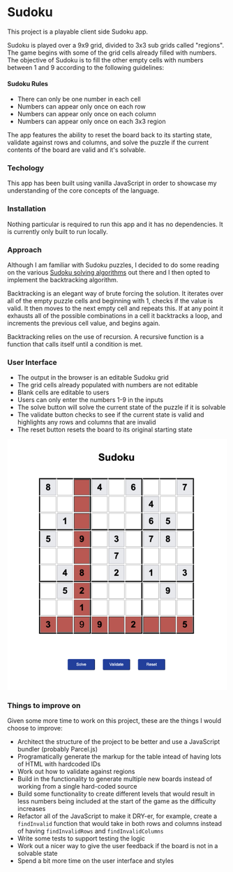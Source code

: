 # Sudoku

This project is a playable client side Sudoku app.

Sudoku is played over a 9x9 grid, divided to 3x3 sub grids called "regions". The game begins with some of the grid cells already filled with numbers. The objective of Sudoku is to fill the other empty cells with numbers between 1 and 9 according to the following guidelines:

#### Sudoku Rules

* There can only be one number in each cell
* Numbers can appear only once on each row
* Numbers can appear only once on each column
* Numbers can appear only once on each 3x3 region

The app features the ability to reset the board back to its starting state, validate against rows and columns, and solve the puzzle if the current contents of the board are valid and it's solvable.

### Techology

This app has been built using vanilla JavaScript in order to showcase my understanding of the core concepts of the language.

### Installation

Nothing particular is required to run this app and it has no dependencies. It is currently only built to run locally.

### Approach

Although I am familiar with Sudoku puzzles, I decided to do some reading on the various [Sudoku solving algorithms](https://en.wikipedia.org/wiki/Sudoku_solving_algorithms) out there and I then opted to implement the backtracking algorithm.

Backtracking is an elegant way of brute forcing the solution. It iterates over all of the empty puzzle cells and beginning with 1, checks if the value is valid. It then moves to the next empty cell and repeats this. If at any point it exhausts all of the possible combinations in a cell it backtracks a loop, and increments the previous cell value, and begins again.

Backtracking relies on the use of recursion. A recursive function is a function that calls itself until a condition is met.

### User Interface

* The output in the browser is an editable Sudoku grid
* The grid cells already populated with numbers are not editable
* Blank cells are editable to users
* Users can only enter the numbers 1-9 in the inputs
* The solve button will solve the current state of the puzzle if it is solvable
* The validate button checks to see if the current state is valid and highlights any rows and columns that are invalid
* The reset button resets the board to its original starting state

![Sudoku validation](./images/sudoku.jpg "Sudoku validation")

### Things to improve on

Given some more time to work on this project, these are the things I would choose to improve:

* Architect the structure of the project to be better and use a JavaScript bundler (probably Parcel.js)
* Programatically generate the markup for the table intead of having lots of HTML with hardcoded IDs
* Work out how to validate against regions
* Build in the functionality to generate multiple new boards instead of working from a single hard-coded source
* Build some functionality to create different levels that would result in less numbers being included at the start of the game as the difficulty increases
* Refactor all of the JavaScript to make it DRY-er, for example, create a `findInvalid` function that would take in both rows and columns instead of having `findInvalidRows` and `findInvalidColumns`
* Write some tests to support testing the logic
* Work out a nicer way to give the user feedback if the board is not in a solvable state
* Spend a bit more time on the user interface and styles
